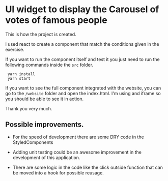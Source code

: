 # UI widget to display the Carousel of votes of famous people

This is how the project is created.

I used react to create a component that match the conditions given in the exercise.

If you want to run the component itself and test it you just need to run the following commands inside the `src` folder.

```
 yarn install
 yarn start
```

If you want to see the full component integrated with the website, you can go to the `/website` folder and open the index.html. I'm using and iframe so you should be able to see it in action.

Thank you very much.

## Possible improvements.

- For the speed of development there are some DRY code in the
  StyledComponents

- Adding unit testing could be an awesome improvement in the development of this application.

- There are some logic in the code like the click outside function that can be moved into a hook for possible reusage.

